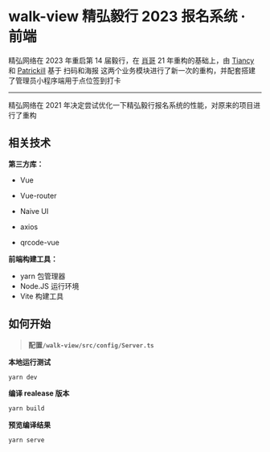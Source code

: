 # walk-view 精弘毅行 2023 报名系统 · 前端

精弘网络在 2023 年重启第 14 届毅行，在 [肖哥](https://github.com/lixiao189) 21 年重构的基础上，由  [Tiancy](https://github.com/Tianci-King) 和 [Patrickill](https://github.com/Patrickill) 基于 扫码和海报 这两个业务模块进行了新一次的重构，并配套搭建了管理员小程序端用于点位签到打卡

---

精弘网络在 2021 年决定尝试优化一下精弘毅行报名系统的性能，对原来的项目进行了重构



## 相关技术

**第三方库：**

- Vue

- Vue-router

- Naive UI

- axios

- qrcode-vue

**前端构建工具：**

- yarn 包管理器
- Node.JS 运行环境
- Vite 构建工具



## 如何开始

> **配置`/walk-view/src/config/Server.ts`**

**本地运行测试**

```bash
yarn dev
```

**编译 realease 版本**

```bash
yarn build
```

**预览编译结果**

```bash
yarn serve
```

